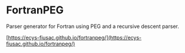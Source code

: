 # FortranPEG
Parser generator for Fortran using PEG and a recursive descent parser.

[https://ecys-fiusac.github.io/fortranpeg/](https://ecys-fiusac.github.io/fortranpeg/)
